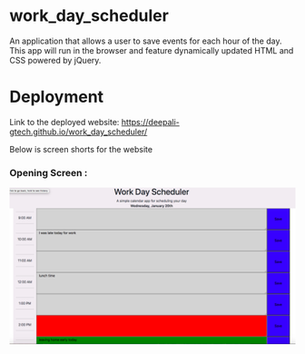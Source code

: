 # work_day_scheduler
An application that allows a user to save events for each hour of the day.
This app will run in the browser and feature dynamically updated HTML and CSS powered by jQuery.


# Deployment
Link to the deployed website: https://deepali-gtech.github.io/work_day_scheduler/


Below is screen shorts for the website

### Opening Screen : 
![Website](./work_day.png)